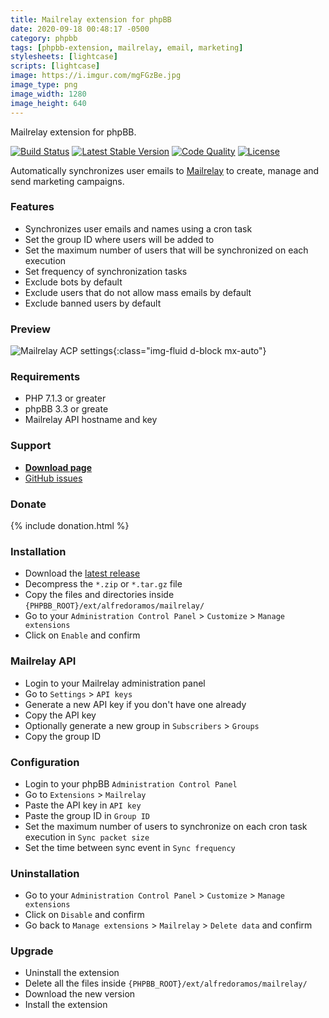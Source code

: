 ```yaml
---
title: Mailrelay extension for phpBB
date: 2020-09-18 00:48:17 -0500
category: phpbb
tags: [phpbb-extension, mailrelay, email, marketing]
stylesheets: [lightcase]
scripts: [lightcase]
image: https://i.imgur.com/mgFGzBe.jpg
image_type: png
image_width: 1280
image_height: 640
---
```

Mailrelay extension for phpBB.

[![Build Status](https://img.shields.io/travis/com/AlfredoRamos/phpbb-ext-mailrelay.svg?style=flat-square)](https://travis-ci.com/AlfredoRamos/phpbb-ext-mailrelay)
[![Latest Stable Version](https://img.shields.io/github/tag/AlfredoRamos/phpbb-ext-mailrelay.svg?label=stable&style=flat-square)](https://github.com/AlfredoRamos/phpbb-ext-mailrelay/releases)
[![Code Quality](https://img.shields.io/codacy/grade/4f32454baf88449b864091d05c1a14c5.svg?style=flat-square)](https://app.codacy.com/manual/AlfredoRamos/phpbb-ext-mailrelay/dashboard)
[![License](https://img.shields.io/github/license/AlfredoRamos/phpbb-ext-mailrelay.svg?style=flat-square)](https://raw.githubusercontent.com/AlfredoRamos/phpbb-ext-mailrelay/master/license.txt)

Automatically synchronizes user emails to [Mailrelay](https://mailrelay.com/) to create, manage and send marketing campaigns.

<!-- more -->
### Features

- Synchronizes user emails and names using a cron task
- Set the group ID where users will be added to
- Set the maximum number of users that will be synchronized on each execution
- Set frequency of synchronization tasks
- Exclude bots by default
- Exclude users that do not allow mass emails by default
- Exclude banned users by default

### Preview

![Mailrelay ACP settings](https://i.imgur.com/kkI1Z75.png){:class="img-fluid d-block mx-auto"}

### Requirements

- PHP 7.1.3 or greater
- phpBB 3.3 or greate
- Mailrelay API hostname and key

### Support

- [**Download page**](https://github.com/AlfredoRamos/phpbb-ext-mailrelay/releases)
- [GitHub issues](https://github.com/AlfredoRamos/phpbb-ext-mailrelay/issues)

### Donate

{% include donation.html %}

### Installation

- Download the [latest release](https://github.com/AlfredoRamos/phpbb-ext-mailrelay/releases)
- Decompress the `*.zip` or `*.tar.gz` file
- Copy the files and directories inside `{PHPBB_ROOT}/ext/alfredoramos/mailrelay/`
- Go to your `Administration Control Panel` > `Customize` > `Manage extensions`
- Click on `Enable` and confirm

### Mailrelay API

- Login to your Mailrelay administration panel
- Go to `Settings` > `API keys`
- Generate a new API key if you don't have one already
- Copy the API key
- Optionally generate a new group in `Subscribers` > `Groups`
- Copy the group ID

### Configuration

- Login to your phpBB `Administration Control Panel`
- Go to `Extensions` > `Mailrelay`
- Paste the API key in `API key`
- Paste the group ID in `Group ID`
- Set the maximum number of users to synchronize on each cron task execution in `Sync packet size`
- Set the time between sync event in `Sync frequency`

### Uninstallation

- Go to your `Administration Control Panel` > `Customize` > `Manage extensions`
- Click on `Disable` and confirm
- Go back to `Manage extensions` > `Mailrelay` > `Delete data` and confirm

### Upgrade

- Uninstall the extension
- Delete all the files inside `{PHPBB_ROOT}/ext/alfredoramos/mailrelay/`
- Download the new version
- Install the extension
